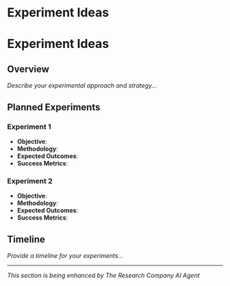 # Experiment Ideas

# Experiment Ideas

## Overview

*Describe your experimental approach and strategy...*

## Planned Experiments

### Experiment 1
- **Objective**: 
- **Methodology**: 
- **Expected Outcomes**: 
- **Success Metrics**: 

### Experiment 2
- **Objective**: 
- **Methodology**: 
- **Expected Outcomes**: 
- **Success Metrics**: 

## Timeline

*Provide a timeline for your experiments...*

---
*This section is being enhanced by The Research Company AI Agent*

